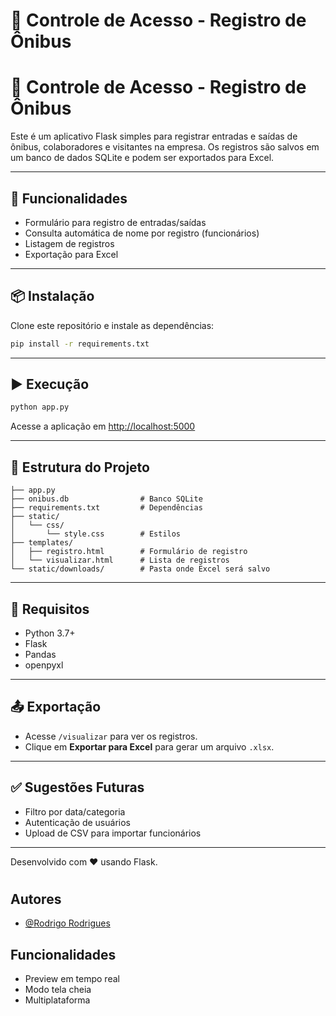 # 🚌 Controle de Acesso - Registro de Ônibus


# 🚌 Controle de Acesso - Registro de Ônibus

Este é um aplicativo Flask simples para registrar entradas e saídas de ônibus, colaboradores e visitantes na empresa. Os registros são salvos em um banco de dados SQLite e podem ser exportados para Excel.

---

## 🚀 Funcionalidades

- Formulário para registro de entradas/saídas
- Consulta automática de nome por registro (funcionários)
- Listagem de registros
- Exportação para Excel

---

## 📦 Instalação

Clone este repositório e instale as dependências:

```bash
pip install -r requirements.txt
```

---

## ▶️ Execução

```bash
python app.py
```

Acesse a aplicação em [http://localhost:5000](http://localhost:5000)

---

## 📂 Estrutura do Projeto

```
├── app.py
├── onibus.db                # Banco SQLite
├── requirements.txt         # Dependências
├── static/
│   └── css/
│       └── style.css        # Estilos
├── templates/
│   ├── registro.html        # Formulário de registro
│   └── visualizar.html      # Lista de registros
└── static/downloads/        # Pasta onde Excel será salvo
```

---

## 📄 Requisitos

- Python 3.7+
- Flask
- Pandas
- openpyxl

---

## 📤 Exportação

- Acesse `/visualizar` para ver os registros.
- Clique em **Exportar para Excel** para gerar um arquivo `.xlsx`.

---

## ✅ Sugestões Futuras

- Filtro por data/categoria
- Autenticação de usuários
- Upload de CSV para importar funcionários

---

Desenvolvido com ❤️ usando Flask.
#




## Autores

- [@Rodrigo Rodrigues](https://www.instagram.com/imrodrigorodrigues)


## Funcionalidades

- Preview em tempo real
- Modo tela cheia
- Multiplataforma

